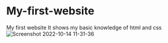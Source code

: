 # My-first-website
My first website It shows my basic knowledge of html and css
![Screenshot 2022-10-14 11-31-36](https://user-images.githubusercontent.com/113987919/195813780-df83f729-b4c0-4170-ac1b-b0fe2c5ec060.jpg)
